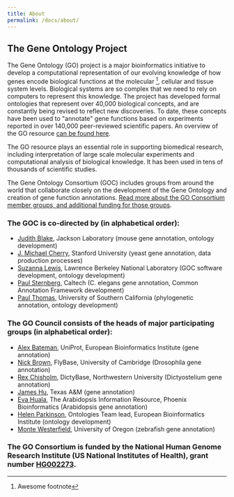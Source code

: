 ```yaml
---
title: About
permalink: /docs/about/
---
```



<!--The links to many of the names are broken, so I did not link any.  All need to be reviewed.-->

## The Gene Ontology Project

The Gene Ontology (GO) project is a major bioinformatics initiative to develop a computational representation of our
evolving knowledge of how genes encode biological functions at the molecular [^1], cellular and tissue system levels.
Biological systems are so complex that we need to rely on computers to represent this knowledge. The project has
developed formal ontologies that represent over 40,000 biological concepts, and are constantly being revised to
reflect new discoveries. To date, these concepts have been used to "annotate" gene functions based on experiments
reported in over 140,000 peer-reviewed scientific papers. An overview of the GO resource [can be found here](IntroductiontoGOResource.md
).

[^1]: Awesome footnote

The GO resource plays an essential role in supporting biomedical research, including interpretation of large scale
molecular experiments and computational analysis of biological knowledge. It has been used in tens of thousands of
scientific studies.

The Gene Ontology Consortium (GOC) includes groups from around the world that collaborate closely on the development
of the Gene Ontology and creation of gene function annotations. [Read more about the GO Consortium member groups, and additional funding for those groups](http://geneontology.org/page/go-consortium-contributors-list).
### The GOC is co-directed by (in alphabetical order):

* [Judith Blake](http://research.jax.org/faculty/judith_blake.html), Jackson Laboratory (mouse gene annotation, ontology development)
* [J. Michael Cherry](https://med.stanford.edu/profiles/j-michael-cherry), Stanford University (yeast gene annotation, data production processes)
* [Suzanna Lewis](http://berkeleybop.org/person/suzanna-lewis), Lawrence Berkeley National Laboratory (GOC software development, ontology development)
* [Paul Sternberg](http://wormlab.caltech.edu/members/paul.html), Caltech (C. elegans gene annotation, Common Annotation Framework development)
* [Paul Thomas](https://sites.google.com/usc.edu/thomaslab/dr-thomas), University of Southern California (phylogenetic annotation, ontology development)

### The GO Council consists of the heads of major participating groups (in alphabetical order):

* [Alex Bateman](http://www.ebi.ac.uk/about/people/alex-bateman), UniProt, European Bioinformatics Institute (gene annotation)
* [Nick Brown](http://fsmweb.northwestern.edu/faculty/facultyProfile.cfm?xid=10466), FlyBase, University of Cambridge (Drosophila gene annotation)
* [Rex Chisholm](http://fsmweb.northwestern.edu/faculty/facultyProfile.cfm?xid=10466), DictyBase, Northwestern University (Dictyostelium gene annotation)
* [James Hu](http://biochemistry.tamu.edu/faculty/hu-james-c-protein-interactionsmicrobial-genomics-and-annotation/), Texas A&M (gene annotation)
* [Eva Huala](http://dpb.carnegiescience.edu/labs/huala-lab), The Arabidopsis Information Resource, Phoenix Bioinformatics (Arabidopsis gene annotation)
* [Helen Parkinson](http://www.ebi.ac.uk/about/people/helen-parkinson), Ontologies Team lead, European Bioinformatics Institute (ontology development)
* [Monte Westerfield](http://zfin.org/ZDB-PERS-960805-676), University of Oregon (zebrafish gene annotation)

### The GO Consortium is funded by the National Human Genome Research Institute (US National Institutes of Health), grant number [HG002273](https://projectreporter.nih.gov/project_info_details.cfm?aid=9209989).



